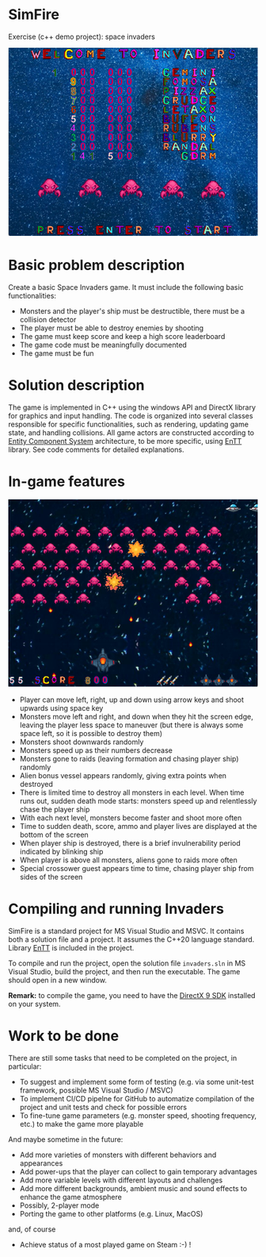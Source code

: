 # SimFire

Exercise (c++ demo project): space invaders

![Space invaders title screen](screenshot1.png?raw=true "Space invaders title screen")

# Basic problem description

Create a basic Space Invaders game. It must include the following basic functionalities:

- Monsters and the player's ship must be destructible, there must be a collision detector
- The player must be able to destroy enemies by shooting
- The game must keep score and keep a high score leaderboard
- The game code must be meaningfully documented
- The game must be fun

# Solution description

The game is implemented in C++ using the windows API and DirectX library for graphics and input
handling. The code is organized into several classes responsible for specific functionalities,
such as rendering, updating game state, and handling collisions. All game actors are constructed
according to [Entity Component System](https://en.wikipedia.org/wiki/Entity_component_system)
architecture, to be more specific, using [EnTT](https://github.com/skypjack/entt) library. See
code comments for detailed explanations.

# In-game features

![Space invaders title screen](screenshot2.png?raw=true "Space invaders title screen")

- Player can move left, right, up and down using arrow keys and shoot upwards using space key
- Monsters move left and right, and down when they hit the screen edge, leaving the player less space
  to maneuver (but there is always some space left, so it is possible to destroy them)
- Monsters shoot downwards randomly
- Monsters speed up as their numbers decrease
- Monsters gone to raids (leaving formation and chasing player ship) randomly
- Alien bonus vessel appears randomly, giving extra points when destroyed
- There is limited time to destroy all monsters in each level. When time runs out, sudden death mode starts:
  monsters speed up and relentlessly chase the player ship
- With each next level, monsters become faster and shoot more often
- Time to sudden death, score, ammo and player lives are displayed at the bottom of the screen
- When player ship is destroyed, there is a brief invulnerability period indicated by blinking ship
- When player is above all monsters, aliens gone to raids more often
- Special crossower guest appears time to time, chasing player ship from sides of the screen

# Compiling and running Invaders

SimFire ​​is a standard project for MS Visual Studio and MSVC. It contains both a solution file and a project.
It  assumes the C++20 language standard. Library [EnTT](https://github.com/skypjack/entt) is included in
the project.

To compile and run the project, open the solution file `invaders.sln` in MS Visual Studio, build the project,
and then run the executable. The game should open in a new window.

**Remark:** to compile the game, you need to have the
[DirectX 9 SDK](https://www.microsoft.com/en-us/download/details.aspx?id=8109) installed on your system.

# Work to be done

There are still some tasks that need to be completed on the project, in particular:

   - To suggest and implement some form of testing (e.g. via some unit-test framework, possible
     MS Visual Studio / MSVC)
   - To implement CI/CD pipelne for GitHub to automatize compilation of the project and unit tests and check for
     possible errors
   - To fine-tune game parameters (e.g. monster speed, shooting frequency, etc.) to make the game more playable

And maybe sometime in the future:

   - Add more varieties of monsters with different behaviors and appearances
   - Add power-ups that the player can collect to gain temporary advantages
   - Add more variable levels with different layouts and challenges
   - Add more different backgrounds, ambient music and sound effects to enhance the game atmosphere
   - Possibly, 2-player mode
   - Porting the game to other platforms (e.g. Linux, MacOS)

and, of course

   - Achieve status of a most played game on Steam :-) !
